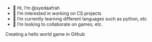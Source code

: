 - 👋 Hi, I’m @syedaafrah
- 👀 I’m interested in working on CS projects
- 🌱 I’m currently learning different languages such as python, etc
- 💞️ I’m looking to collaborate on games, etc.

Creating a hello world game in Github
<!---
syedaafrah/syedaafrah is a ✨ special ✨ repository because its `README.md` (this file) appears on your GitHub profile.
You can click the Preview link to take a look at your changes.
--->
